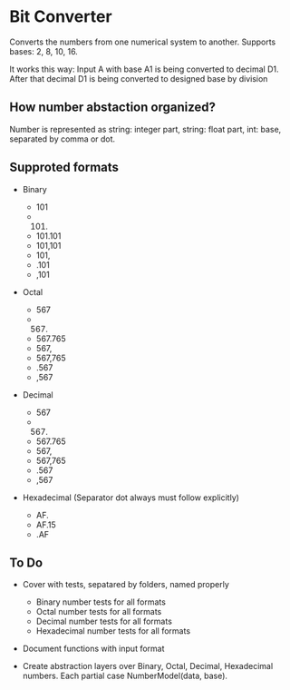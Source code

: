 # Bit Converter

Converts the numbers from one numerical system to another. Supports bases: 2, 8, 10, 16.

It works this way: Input A with base A1 is being converted to decimal D1. 
After that decimal D1 is being converted to designed base by division

## How number abstaction organized?

Number is represented as string: integer part, string: float part, int: base, separated by comma or dot.

## Supproted formats

- Binary
  - 101
  - 101.
  - 101.101
  - 101,101
  - 101,
  - .101
  - ,101

- Octal
  - 567
  - 567.
  - 567.765
  - 567,
  - 567,765
  - .567
  - ,567

- Decimal
  - 567
  - 567.
  - 567.765
  - 567,
  - 567,765
  - .567
  - ,567
  
- Hexadecimal (Separator dot always must follow explicitly)
  - AF.
  - AF.15
  - .AF
    


## To Do

- Cover with tests, sepatared by folders, named properly
  - Binary number tests for all formats
  - Octal number tests for all formats
  - Decimal number tests for all formats
  - Hexadecimal number tests for all formats

- Document functions with input format
- Create abstraction layers over Binary, Octal, Decimal, Hexadecimal numbers. Each partial case NumberModel(data, base).


